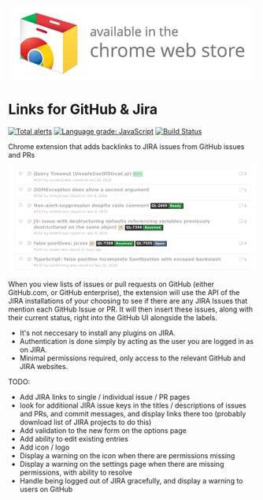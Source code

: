 <p align="center">
  <a href="https://chrome.google.com/webstore/detail/links-for-github-jira/mcedjinjmcpfknajacebeokngmnlphik"><img src="doc/webstore.png" /></a>
</p>

# Links for GitHub & Jira

[![Total alerts](https://img.shields.io/lgtm/alerts/g/samlanning/github-jira-links.svg?logo=lgtm&logoWidth=18)](https://lgtm.com/projects/g/samlanning/github-jira-links/alerts/)
[![Language grade: JavaScript](https://img.shields.io/lgtm/grade/javascript/g/samlanning/github-jira-links.svg?logo=lgtm&logoWidth=18)](https://lgtm.com/projects/g/samlanning/github-jira-links/context:javascript)
[![Build Status](https://dev.azure.com/samlanning/extensions/_apis/build/status/samlanning.github-jira-links?branchName=master)](https://dev.azure.com/samlanning/extensions/_build?definitionId=1)

Chrome extension that adds backlinks to JIRA issues from GitHub issues and PRs

![](doc/screenshot.png)

When you view lists of issues or pull requests on GitHub (either GitHub.com, or GitHub enterprise), the extension will use the API of the JIRA installations of your choosing to see if there are any JIRA Issues that mention each GitHub Issue or PR. It will then insert these issues, along with their current status, right into the GitHub UI alongside the labels.

* It's not neccesary to install any plugins on JIRA.
* Authentication is done simply by acting as the user you are logged in as on JIRA.
* Minimal permissions required, only access to the relevant GitHub and JIRA websites.

TODO:

* Add JIRA links to single / individual issue / PR pages
* look for additional JIRA issue keys in the titles / descriptions of issues and PRs, and commit messages, and display links there too (probably download list of JIRA projects to do this)
* Add validation to the new form on the options page
* Add ability to edit existing entries
* Add icon / logo
* Display a warning on the icon when there are permissions missing
* Display a warning on the settings page when there are missing permissions, with ability to resolve
* Handle being logged out of JIRA gracefully, and display a warning to users on GitHub
